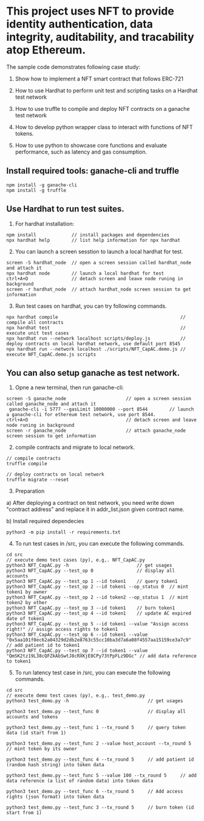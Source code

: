 # This project uses NFT to provide identity authentication, data integrity, auditability, and tracability atop Ethereum.

The sample code demonstrates following case study:

1. Show how to implement a NFT smart contract that follows ERC-721

2. How to use Hardhat to perform unit test and scripting tasks on a Hardhat test network

3. How to use truffle to compile and deploy NFT contracts on a ganache test network

4. How to develop python wrapper class to interact with functions of NFT tokens. 

5. How to use python to showcase core functions and evaluate performance, such as latency and gas consumption. 

## Install required tools: ganache-cli and truffle
```shell
npm install -g ganache-cli
npm install -g truffle
``` 


## Use Hardhat to run test suites.

1) For hardhat installation:
```shell
npm install				// install packages and dependencies
npx hardhat help		// list help information for npx hardhat
```

2) You can launch a screen sesstion to launch a local hardhat for test. 
```shell
screen -S hardhat_node  // open a screen session called hardhat_node and attach it
npx hardhat node        // launch a local hardhat for test
ctrl+A+D 				// detach screen and leave node runing in background
screen -r hardhat_node  // attach hardhat_node screen session to get information
````

3) Run test cases on hardhat, you can try following commands. 
```shell
npx hardhat compile												// compile all contracts
npx hardhat test												// execute unit test cases
npx hardhat run --network localhost scripts/deploy.js			// deploy contracts on local hardhat network, use default port 8545
npx hardhat run --network localhost ./scripts/NFT_CapAC.demo.js	// execute NFT_CapAC.demo.js scripts
````

## You can also setup ganache as test network.

1) Opne a new terminal, then run ganache-cli:
```shell
screen -S ganache_node						// open a screen session called ganache_node and attach it
 ganache-cli -i 5777 --gasLimit 10000000 --port 8544		// launch a ganache-cli for ethereum test network, use port 8544.
ctrl+A+D 									// detach screen and leave node runing in background
screen -r ganache_node  					// attach ganache_node screen session to get information
``` 

2) compile contracts and migrate to local network.
```shell
// compile contracts
truffle compile	

// deploy contracts on local network
truffle migrate --reset
```

3) Preparation

a) After deploying a contract on test network, you need write down "contract address" and replace it in addr_list.json given contract name.

b) Install required dependecies
```shell
python3 -m pip install -r requirements.txt
```

4) To run test cases in /src, you can execute the following commands.
```shell
cd src
// execute demo test cases (py), e.g,. NFT_CapAC.py
python3 NFT_CapAC.py -h  						// get usages
python3 NFT_CapAC.py --test_op 0				// display all accounts
python3 NFT_CapAC.py --test_op 1 --id token1	// query token1 
python3 NFT_CapAC.py --test_op 2 --id token1 --op_status 0	// mint token1 by owner
python3 NFT_CapAC.py --test_op 2 --id token2 --op_status 1	// mint token2 by other
python3 NFT_CapAC.py --test_op 3 --id token1	// burn token1
python3 NFT_CapAC.py --test_op 4 --id token1	// update AC expired date of token1
python3 NFT_CapAC.py --test_op 5 --id token1 --value "Assign access right!" // assign access rights to token1
python3 NFT_CapAC.py --test_op 6 --id token1 --value "0x5aa101f0ec62a04329d2db2e8763c55cc10ba3d7a6a08f4557aa15159ce3a7c9" // add patient id to token1
python3 NFT_CapAC.py --test_op 7 --id token1 --value "QmSK2tz19L38cQFZkAbSwtJ8cRXKjE8CPy73tPpFLz9DGc" // add data reference to token1
````

5) To run latency test case in /src, you can execute the following commands.
```shell
cd src
// execute demo test cases (py), e.g,. test_demo.py
python3 test_demo.py -h  							// get usages

python3 test_demo.py --test_func 0					// display all accounts and tokens

python3 test_demo.py --test_func 1 --tx_round 5		// query token data (id start from 1) 

python3 test_demo.py --test_func 2 --value host_account --tx_round 5	// mint token by its owner

python3 test_demo.py --test_func 4 --tx_round 5 	// add patient id (random hash string) into token data

python3 test_demo.py --test_func 5 --value 100 --tx_round 5 	// add data reference (a list of random data) into token data

python3 test_demo.py --test_func 6 --tx_round 5 	// Add access rights (json format) into token data

python3 test_demo.py --test_func 3 --tx_round 5		// burn token (id start from 1)
````